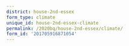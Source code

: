 ```yaml
---
district: house-2nd-essex
form_type: climate
unique_id: house-2nd-essex-climate
permalink: /2020bq/house-2nd-essex/climate/
form_id: '201705916871054'
---
```

